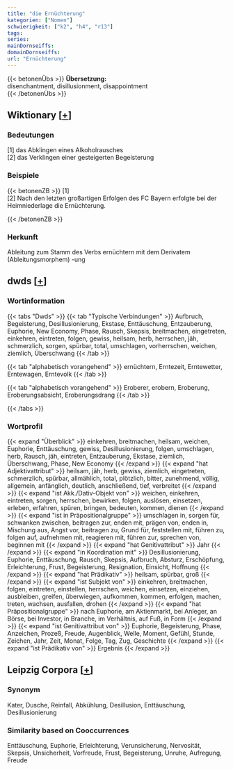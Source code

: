 ```yaml
---
title: "die Ernüchterung"
kategorien: ["Nomen"]
schwierigkeit: ["k2", "h4", "r13"]
tags:
series:
mainDornseiffs:
domainDornseiffs:
url: "Ernüchterung"
---
```


{{< betonenÜbs >}}
**Übersetzung:**  
disenchantment, disillusionment, disappointment  
{{< /betonenÜbs >}}

## Wiktionary [[+](https://de.wiktionary.org/wiki/Ernüchterung)]

### Bedeutungen
[1] das Abklingen eines Alkoholrausches  
[2] das Verklingen einer gesteigerten Begeisterung  

### Beispiele
{{< betonenZB >}}
[1]  
[2] Nach den letzten großartigen Erfolgen des FC Bayern erfolgte bei der Heimniederlage die Ernüchterung.  

{{< /betonenZB >}}
### Herkunft
Ableitung zum Stamm des Verbs ernüchtern mit dem Derivatem (Ableitungsmorphem) -ung  



## dwds [[+](https://www.dwds.de/wb/Ernüchterung)]

### Wortinformation
{{< tabs "Dwds" >}}
{{< tab "Typische Verbindungen" >}}
Aufbruch, Begeisterung, Desillusionierung, Ekstase, Enttäuschung, Entzauberung, Euphorie, New Economy, Phase, Rausch, Skepsis, breitmachen, eingetreten, einkehren, eintreten, folgen, gewiss, heilsam, herb, herrschen, jäh, schmerzlich, sorgen, spürbar, total, umschlagen, vorherrschen, weichen, ziemlich, Überschwang
{{< /tab >}}

{{< tab "alphabetisch vorangehend" >}}
ernüchtern, Erntezeit, Erntewetter, Erntewagen, Erntevolk
{{< /tab >}}

{{< tab "alphabetisch vorangehend" >}}
Eroberer, erobern, Eroberung, Eroberungsabsicht, Eroberungsdrang
{{< /tab >}}

{{< /tabs >}}

### Wortprofil
{{< expand "Überblick" >}} einkehren, breitmachen, heilsam, weichen, Euphorie, Enttäuschung, gewiss, Desillusionierung, folgen, umschlagen, herb, Rausch, jäh, eintreten, Entzauberung, Ekstase, ziemlich, Überschwang, Phase, New Economy {{< /expand >}}
{{< expand "hat Adjektivattribut" >}} heilsam, jäh, herb, gewiss, ziemlich, eingetreten, schmerzlich, spürbar, allmählich, total, plötzlich, bitter, zunehmend, völlig, allgemein, anfänglich, deutlich, anschließend, tief, verbreitet {{< /expand >}}
{{< expand "ist Akk./Dativ-Objekt von" >}} weichen, einkehren, eintreten, sorgen, herrschen, bewirken, folgen, auslösen, einsetzen, erleben, erfahren, spüren, bringen, bedeuten, kommen, dienen {{< /expand >}}
{{< expand "ist in Präpositionalgruppe" >}} umschlagen in, sorgen für, schwanken zwischen, beitragen zur, enden mit, prägen von, enden in, Mischung aus, Angst vor, beitragen zu, Grund für, feststellen mit, führen zu, folgen auf, aufnehmen mit, reagieren mit, führen zur, sprechen von, beginnen mit {{< /expand >}}
{{< expand "hat Genitivattribut" >}} Jahr {{< /expand >}}
{{< expand "in Koordination mit" >}} Desillusionierung, Euphorie, Enttäuschung, Rausch, Skepsis, Aufbruch, Absturz, Erschöpfung, Erleichterung, Frust, Begeisterung, Resignation, Einsicht, Hoffnung {{< /expand >}}
{{< expand "hat Prädikativ" >}} heilsam, spürbar, groß {{< /expand >}}
{{< expand "ist Subjekt von" >}} einkehren, breitmachen, folgen, eintreten, einstellen, herrschen, weichen, einsetzen, einziehen, ausbleiben, greifen, überwiegen, aufkommen, kommen, erfolgen, machen, treten, wachsen, ausfallen, drohen {{< /expand >}}
{{< expand "hat Präpositionalgruppe" >}} nach Euphorie, am Aktienmarkt, bei Anleger, an Börse, bei Investor, in Branche, im Verhältnis, auf Fuß, in Form {{< /expand >}}
{{< expand "ist Genitivattribut von" >}} Euphorie, Begeisterung, Phase, Anzeichen, Prozeß, Freude, Augenblick, Welle, Moment, Gefühl, Stunde, Zeichen, Jahr, Zeit, Monat, Folge, Tag, Zug, Geschichte {{< /expand >}}
{{< expand "ist Prädikativ von" >}} Ergebnis {{< /expand >}}

## Leipzig Corpora [[+](https://corpora.uni-leipzig.de/en/res?word=Ernüchterung&corpusId=deu_newscrawl-public_2018)]


### Synonym
Kater, Dusche, Reinfall, Abkühlung, Desillusion, Enttäuschung, Desillusionierung


### Similarity based on Cooccurrences
Enttäuschung, Euphorie, Erleichterung, Verunsicherung, Nervosität, Skepsis, Unsicherheit, Vorfreude, Frust, Begeisterung, Unruhe, Aufregung, Freude

